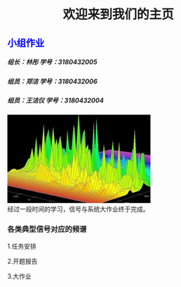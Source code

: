<IDOCTYPE html>
<head>
<meta charset="utf-8">
</head>
<body>
<h1><center>欢迎来到我们的主页</center></h1>
<h2 style="color:blue;">小组作业</h2>
<h5>组长：林彤   学号：3180432005</h5> 
<h5>组员：郑洁   学号：3180432006</h5>
<h5>组员：王洁仪 学号：3180432004</h5>
<p>
<p1>
<img src="timg.jpg">
<br>
</p1> 经过一段时间的学习，信号与系统大作业终于完成。
</p>
<h3>各类典型信号对应的频谱</h3>
<p>
<p1>1.任务安排</p1>
</p>
<p>
<p1>2.开题报告</p1>
</p>
<p>
<p1>3.大作业</p1>
</p>
</body>
</html>
